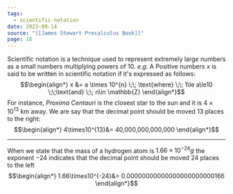```yaml
---
tags:
  - scientific-notation
date: 2023-09-14
source: "[[James Stewart Precalculus Book]]"
page: 16
---
```

Scientific notation is a technique used to represent extremely large numbers as a small numbers multiplying powers of 10. $e.g.$
A Positive numbers $x$ is said to be written in scientific notation if it's expressed as follows:
$$\begin{align*}
x &= a \times 10^{n} \;\; \text{where} \;\; 1\le a\le10 \;\;\text{and} \;\; n\in \mathbb{Z}
\end{align*}$$
For instance, *Proxima Centauri* is the closest star to the sun and it is $4\times10^{13}$ km away. We are say that the decimal point should be moved 13 places to the right:
$$\begin{align*}
 4\times10^{13}&= 40,000,000,000,000
\end{align*}$$

___
When we state that the mass of a hydrogen atom is $1.66\times10^{-24}g$ the exponent $-24$ indicates that the decimal point should be moved 24 places to the left
$$\begin{align*}
1.66\times10^{-24}&= 0.00000000000000000000000166
	\end{align*}$$